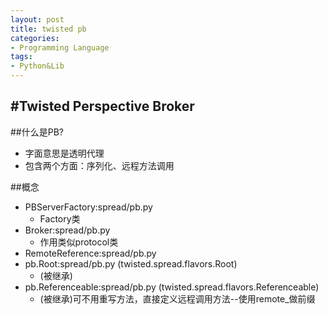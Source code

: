 ```yaml
---
layout: post
title: twisted pb
categories:
- Programming Language
tags:
- Python&Lib
---
```


#Twisted Perspective Broker
---

##什么是PB?
- 字面意思是透明代理
- 包含两个方面：序列化、远程方法调用

##概念
- PBServerFactory:spread/pb.py
	- Factory类
- Broker:spread/pb.py
	- 作用类似protocol类
- RemoteReference:spread/pb.py
- pb.Root:spread/pb.py (twisted.spread.flavors.Root)
	- (被继承)
- pb.Referenceable:spread/pb.py (twisted.spread.flavors.Referenceable)
	- (被继承)可不用重写方法，直接定义远程调用方法--使用remote_做前缀
